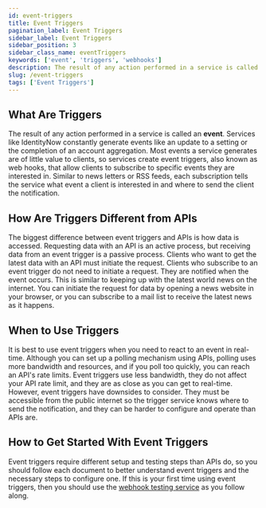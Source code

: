 ```yaml
---
id: event-triggers
title: Event Triggers
pagination_label: Event Triggers
sidebar_label: Event Triggers
sidebar_position: 3
sidebar_class_name: eventTriggers
keywords: ['event', 'triggers', 'webhooks']
description: The result of any action performed in a service is called an event. Services like IdentityNow constantly generate events like an update to a setting or the completion of an account aggregation.
slug: /event-triggers
tags: ['Event Triggers']
---
```


## What Are Triggers

The result of any action performed in a service is called an **event**. Services like IdentityNow constantly generate events like an update to a setting or the completion of an account aggregation. Most events a service generates are of little value to clients, so services create event triggers, also known as web hooks, that allow clients to subscribe to specific events they are interested in. Similar to news letters or RSS feeds, each subscription tells the service what event a client is interested in and where to send the client the notification.

## How Are Triggers Different from APIs

The biggest difference between event triggers and APIs is how data is accessed. Requesting data with an API is an active process, but receiving data from an event trigger is a passive process. Clients who want to get the latest data with an API must initiate the request. Clients who subscribe to an event trigger do not need to initiate a request. They are notified when the event occurs. This is similar to keeping up with the latest world news on the internet. You can initiate the request for data by opening a news website in your browser, or you can subscribe to a mail list to receive the latest news as it happens.

## When to Use Triggers

It is best to use event triggers when you need to react to an event in real-time. Although you can set up a polling mechanism using APIs, polling uses more bandwidth and resources, and if you poll too quickly, you can reach an API's rate limits. Event triggers use less bandwidth, they do not affect your API rate limit, and they are as close as you can get to real-time. However, event triggers have downsides to consider. They must be accessible from the public internet so the trigger service knows where to send the notification, and they can be harder to configure and operate than APIs are.

## How to Get Started With Event Triggers

Event triggers require different setup and testing steps than APIs do, so you should follow each document to better understand event triggers and the necessary steps to configure one. If this is your first time using event triggers, then you should use the [webhook testing service](./preparing-a-subscriber-service.md#webhook-testing-service) as you follow along.
